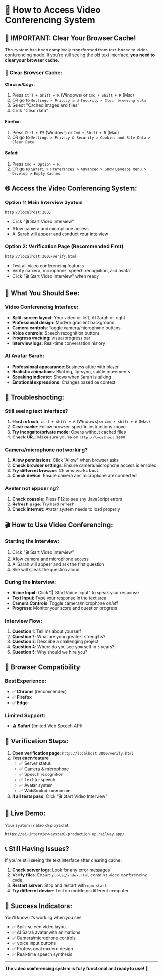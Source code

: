 # 🎥 How to Access Video Conferencing System

## 🚨 **IMPORTANT: Clear Your Browser Cache!**

The system has been completely transformed from text-based to video conferencing mode. If you're still seeing the old text interface, **you need to clear your browser cache**.

### 🔄 **Clear Browser Cache:**

#### **Chrome/Edge:**
1. Press `Ctrl + Shift + R` (Windows) or `Cmd + Shift + R` (Mac)
2. OR go to `Settings > Privacy and Security > Clear browsing data`
3. Select "Cached images and files"
4. Click "Clear data"

#### **Firefox:**
1. Press `Ctrl + F5` (Windows) or `Cmd + Shift + R` (Mac)
2. OR go to `Settings > Privacy & Security > Cookies and Site Data > Clear Data`

#### **Safari:**
1. Press `Cmd + Option + R`
2. OR go to `Safari > Preferences > Advanced > Show Develop menu > Develop > Empty Caches`

## 🌐 **Access the Video Conferencing System:**

### **Option 1: Main Interview System**
```
http://localhost:3000
```
- Click "🎬 Start Video Interview"
- Allow camera and microphone access
- AI Sarah will appear and conduct your interview

### **Option 2: Verification Page (Recommended First)**
```
http://localhost:3000/verify.html
```
- Test all video conferencing features
- Verify camera, microphone, speech recognition, and avatar
- Click "🎬 Start Video Interview" when ready

## 🎯 **What You Should See:**

### **Video Conferencing Interface:**
- **Split-screen layout**: Your video on left, AI Sarah on right
- **Professional design**: Modern gradient background
- **Camera controls**: Toggle camera/microphone buttons
- **Voice controls**: Speech recognition buttons
- **Progress tracking**: Visual progress bar
- **Interview logs**: Real-time conversation history

### **AI Avatar Sarah:**
- **Professional appearance**: Business attire with blazer
- **Realistic animations**: Blinking, lip-sync, subtle movements
- **Speaking indicator**: Shows when Sarah is talking
- **Emotional expressions**: Changes based on context

## 🔧 **Troubleshooting:**

### **Still seeing text interface?**
1. **Hard refresh**: `Ctrl + Shift + R` (Windows) or `Cmd + Shift + R` (Mac)
2. **Clear cache**: Follow browser-specific instructions above
3. **Try incognito/private mode**: Opens without cached files
4. **Check URL**: Make sure you're on `http://localhost:3000`

### **Camera/microphone not working?**
1. **Allow permissions**: Click "Allow" when browser asks
2. **Check browser settings**: Ensure camera/microphone access is enabled
3. **Try different browser**: Chrome works best
4. **Check device**: Ensure camera and microphone are connected

### **Avatar not appearing?**
1. **Check console**: Press F12 to see any JavaScript errors
2. **Refresh page**: Try hard refresh
3. **Check internet**: Avatar system needs to load properly

## 🎬 **How to Use Video Conferencing:**

### **Starting the Interview:**
1. Click "🎬 Start Video Interview"
2. Allow camera and microphone access
3. AI Sarah will appear and ask the first question
4. She will speak the question aloud

### **During the Interview:**
- **Voice Input**: Click "🎤 Start Voice Input" to speak your response
- **Text Input**: Type your response in the text area
- **Camera Controls**: Toggle camera/microphone on/off
- **Progress**: Monitor your score and question progress

### **Interview Flow:**
1. **Question 1**: Tell me about yourself
2. **Question 2**: What are your greatest strengths?
3. **Question 3**: Describe a challenging project
4. **Question 4**: Where do you see yourself in 5 years?
5. **Question 5**: Why should we hire you?

## 📱 **Browser Compatibility:**

### **Best Experience:**
- ✅ **Chrome** (recommended)
- ✅ **Firefox**
- ✅ **Edge**

### **Limited Support:**
- ⚠️ **Safari** (limited Web Speech API)

## 🎯 **Verification Steps:**

1. **Open verification page**: `http://localhost:3000/verify.html`
2. **Test each feature**:
   - ✅ Server status
   - ✅ Camera & microphone
   - ✅ Speech recognition
   - ✅ Text-to-speech
   - ✅ Avatar system
   - ✅ WebSocket connection
3. **If all tests pass**: Click "🎬 Start Video Interview"

## 🚀 **Live Demo:**

Your system is also deployed at:
```
https://ai-interview-system2-production.up.railway.app/
```

## 📞 **Still Having Issues?**

If you're still seeing the text interface after clearing cache:

1. **Check server logs**: Look for any error messages
2. **Verify files**: Ensure `public/index.html` contains video conferencing code
3. **Restart server**: Stop and restart with `npm start`
4. **Try different device**: Test on mobile or different computer

## 🎉 **Success Indicators:**

You'll know it's working when you see:
- ✅ Split-screen video layout
- ✅ AI Sarah avatar with animations
- ✅ Camera/microphone controls
- ✅ Voice input buttons
- ✅ Professional modern design
- ✅ Real-time speech synthesis

---

**The video conferencing system is fully functional and ready to use!** 🚀